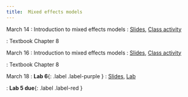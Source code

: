 ```yaml
---
title:  Mixed effects models
---
```


March 14
: Introduction to mixed effects models
  : [Slides](https://sta279-s22.github.io/slides/lecture_17.html), [Class activity](https://sta279-s22.github.io/class_activities/ca_lecture_17.html)
  
: Textbook Chapter 8

March 16
: Introduction to mixed effects models
  : [Slides](https://sta279-s22.github.io/slides/lecture_18.html), [Class activity](https://sta279-s22.github.io/class_activities/ca_lecture_18.html)
  
: Textbook Chapter 8

March 18
: **Lab 6**{: .label .label-purple }
  : [Slides](https://sta279-s22.github.io/slides/lecture_19.html), [Lab](https://sta279-s22.github.io/labs/lab_6.html)

: **Lab 5 due**{: .label .label-red }